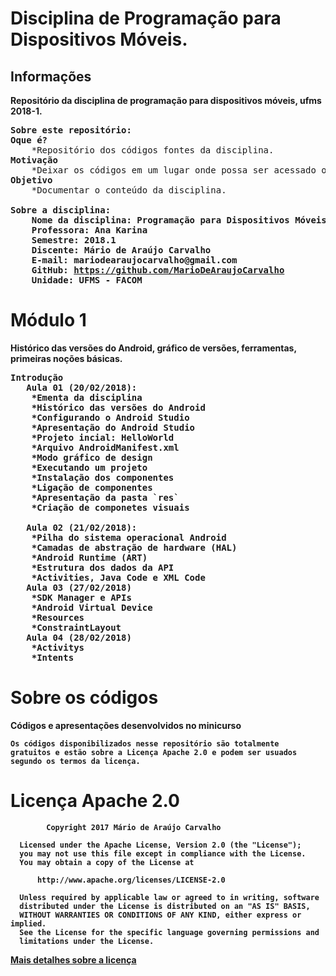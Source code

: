 # Disciplina de Programação para Dispositivos Móveis.

## Informações
<strong> Repositório da disciplina de programação para dispositivos móveis, ufms 2018-1.</strong> 

<pre>
<b>Sobre este repositório:</b>
<b>Oque é?</b>
	*Repositório dos códigos fontes da disciplina.
<b>Motivação</b>
	*Deixar os códigos em um lugar onde possa ser acessado ou compartihado de forma mais prática.
<b>Objetivo</b>
	*Documentar o conteúdo da disciplina.
	
<b>Sobre a disciplina:
    Nome da disciplina: Programação para Dispositivos Móveis
    Professora: Ana Karina
    Semestre: 2018.1
	Discente: Mário de Araújo Carvalho
	E-mail: mariodearaujocarvalho@gmail.com
	GitHub: <a href="https://github.com/MarioDeAraujoCarvalho" target="_blank">https://github.com/MarioDeAraujoCarvalho</a>
	Unidade: UFMS - FACOM
</pre>

# Módulo 1
<strong>Histórico das versões do Android, gráfico de versões, ferramentas, primeiras noções básicas.</strong>

<pre>
<b>Introdução</b>
   Aula 01 (20/02/2018):
	*Ementa da disciplina	
	*Histórico das versões do Android
	*Configurando o Android Studio
	*Apresentação do Android Studio
	*Projeto incial: HelloWorld
	*Arquivo AndroidManifest.xml
	*Modo gráfico de design
	*Executando um projeto
	*Instalação dos componentes
	*Ligação de componentes
	*Apresentação da pasta `res`
	*Criação de componetes visuais
	
   Aula 02 (21/02/2018):
	*Pilha do sistema operacional Android
	*Camadas de abstração de hardware (HAL)
	*Android Runtime (ART)
	*Estrutura dos dados da API
	*Activities, Java Code e XML Code
   Aula 03 (27/02/2018)
    *SDK Manager e APIs
    *Android Virtual Device
    *Resources
    *ConstraintLayout
   Aula 04 (28/02/2018)
    *Activitys
    *Intents
</pre>

# Sobre os códigos
<strong>Códigos e apresentações desenvolvidos no minicurso</strong>

	Os códigos disponibilizados nesse repositório são totalmente 
	gratuitos e estão sobre a Licença Apache 2.0 e podem ser usuados 
	segundo os termos da licença.

# Licença Apache 2.0

``` 
        Copyright 2017 Mário de Araújo Carvalho
 
  Licensed under the Apache License, Version 2.0 (the "License");
  you may not use this file except in compliance with the License.
  You may obtain a copy of the License at
 
      http://www.apache.org/licenses/LICENSE-2.0
 
  Unless required by applicable law or agreed to in writing, software
  distributed under the License is distributed on an "AS IS" BASIS,
  WITHOUT WARRANTIES OR CONDITIONS OF ANY KIND, either express or implied.
  See the License for the specific language governing permissions and
  limitations under the License.

````

<a href="https://github.com/MarioDeAraujoCarvalho/mobile-programming-discipline-ufms-2018-1/blob/master/LICENSE" target="_blank">Mais detalhes sobre a licença</a>
